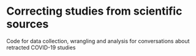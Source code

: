 # Correcting studies from scientific sources
Code for data collection, wrangling and analysis for conversations about retracted COVID-19 studies
